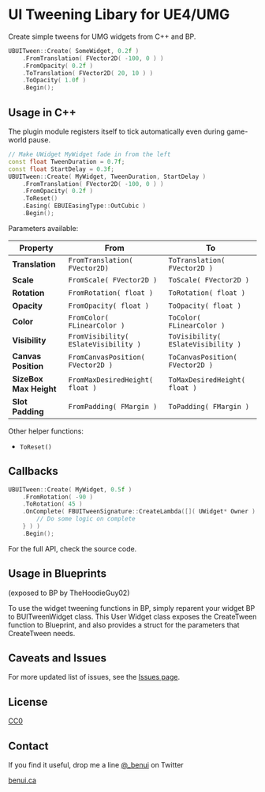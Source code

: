 # UI Tweening Libary for UE4/UMG

Create simple tweens for UMG widgets from C++ and BP.

```cpp
UBUITween::Create( SomeWidget, 0.2f )
	.FromTranslation( FVector2D( -100, 0 ) )
	.FromOpacity( 0.2f )
	.ToTranslation( FVector2D( 20, 10 ) )
	.ToOpacity( 1.0f )
	.Begin();
```


## Usage in C++

The plugin module registers itself to tick automatically even during game-world
pause.

```cpp
// Make UWidget MyWidget fade in from the left
const float TweenDuration = 0.7f;
const float StartDelay = 0.3f;
UBUITween::Create( MyWidget, TweenDuration, StartDelay )
	.FromTranslation( FVector2D( -100, 0 ) )
	.FromOpacity( 0.2f )
	.ToReset()
	.Easing( EBUIEasingType::OutCubic )
	.Begin();
```

Parameters available:

| Property | From | To |
| --- | --- | --- |
| **Translation**         | `FromTranslation( FVector2D)`         | `ToTranslation( FVector2D )` |
| **Scale**               | `FromScale( FVector2D )`              | `ToScale( FVector2D )` |
| **Rotation**            | `FromRotation( float )`               | `ToRotation( float )` |
| **Opacity**             | `FromOpacity( float )`                | `ToOpacity( float )` |
| **Color**               | `FromColor( FLinearColor )`           | `ToColor( FLinearColor )` |
| **Visibility**          | `FromVisibility( ESlateVisibility )`  | `ToVisibility( ESlateVisibility )` |
| **Canvas Position**     | `FromCanvasPosition( FVector2D )`     | `ToCanvasPosition( FVector2D )` |
| **SizeBox Max Height**  | `FromMaxDesiredHeight( float )`       | `ToMaxDesiredHeight( float )` |
| **Slot Padding**        | `FromPadding( FMargin )`              | `ToPadding( FMargin )` |

Other helper functions:

* `ToReset()`

## Callbacks

```cpp
UBUITween::Create( MyWidget, 0.5f )
	.FromRotation( -90 )
	.ToRotation( 45 )
	.OnComplete( FBUITweenSignature::CreateLambda([]( UWidget* Owner ) {
		// Do some logic on complete
	} ) )
	.Begin();
```


For the full API, check the source code.

## Usage in Blueprints

(exposed to BP by TheHoodieGuy02)

To use the widget tweening functions in BP, simply reparent your widget BP to
BUITweenWidget class. This User Widget class exposes the CreateTween function
to Blueprint, and also provides a struct for the parameters that CreateTween
needs.

## Caveats and Issues

For more updated list of issues, see the [Issues page](https://github.com/TheHoodieGuy02/UE4-UITween/issues).

## License

[CC0](https://creativecommons.org/publicdomain/zero/1.0/)

## Contact

If you find it useful, drop me a line [@_benui](https://twitter.com/_benui) on Twitter

[benui.ca](https://benui.ca)
